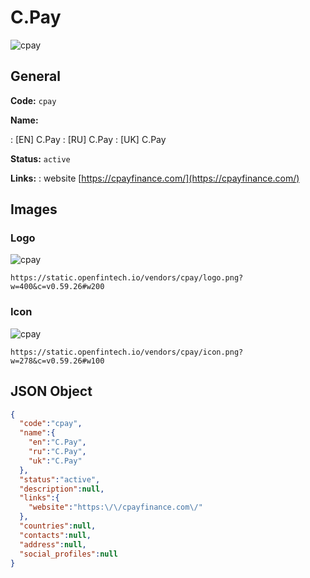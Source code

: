 
# C.Pay 
![cpay](https://static.openfintech.io/vendors/cpay/logo.png?w=400&c=v0.59.26#w200)  

## General 
 
**Code:** `cpay` 
 
**Name:** 
 
:	[EN] C.Pay 
:	[RU] C.Pay 
:	[UK] C.Pay 
 
**Status:** `active` 
 
**Links:** 
: website [https://cpayfinance.com/](https://cpayfinance.com/) 
 

## Images 

### Logo 
 
![cpay](https://static.openfintech.io/vendors/cpay/logo.png?w=400&c=v0.59.26#w200)  

```
https://static.openfintech.io/vendors/cpay/logo.png?w=400&c=v0.59.26#w200
```  

### Icon 
 
![cpay](https://static.openfintech.io/vendors/cpay/icon.png?w=278&c=v0.59.26#w100)  

```
https://static.openfintech.io/vendors/cpay/icon.png?w=278&c=v0.59.26#w100
```  

## JSON Object 

```json
{
  "code":"cpay",
  "name":{
    "en":"C.Pay",
    "ru":"C.Pay",
    "uk":"C.Pay"
  },
  "status":"active",
  "description":null,
  "links":{
    "website":"https:\/\/cpayfinance.com\/"
  },
  "countries":null,
  "contacts":null,
  "address":null,
  "social_profiles":null
}
```  
